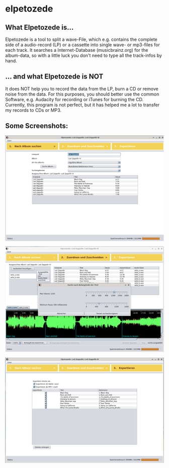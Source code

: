 # elpetozede

## What Elpetozede is...
Elpetozede is a tool to split a wave-File, which e.g. contains the complete side of a audio-record (LP) or a cassette into single wave- or mp3-files for each track.
It searches a Internet-Database (musicbrainz.org) for the album-data, so with a little luck you don't need to type all the track-infos by hand.

## ... and what Elpetozede is NOT
It does NOT help you to record the data from the LP, burn a CD or remove noise from the data. For this purposes, you should better use the common Software, 
e.g. Audacity for recording or iTunes for burning the CD. Currently, this program is not perfect, but it has helped me a lot to transfer my records to CDs or MP3.

## Some Screenshots:

![Elpetozede Step1](/screenshots/elpetozede_1.png)

![Elpetozede Step2](/screenshots/elpetozede_2.png)

![Elpetozede Step3](/screenshots/elpetozede_3.png)


